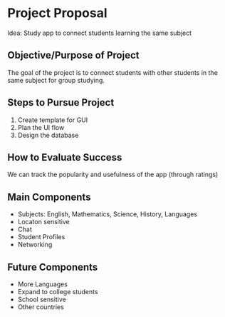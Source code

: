 Project Proposal
================
Idea: Study app to connect students learning the same subject 

Objective/Purpose of Project
--------
The goal of the project is to connect students with other students in the same subject for group studying.

Steps to Pursue Project
----------------------
1. Create template for GUI
2. Plan the UI flow
3. Design the database


How to Evaluate Success
-----------------------
We can track the popularity and usefulness of the app (through ratings)

Main Components
-----
*   Subjects: English, Mathematics, Science, History, Languages
*   Locaton sensitive
*   Chat
*   Student Profiles
*   Networking

Future Components
-----
*   More Languages
*   Expand to college students
*   School sensitive
*   Other countries





